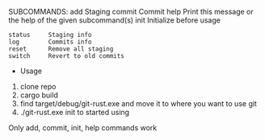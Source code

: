 SUBCOMMANDS:
    add        Staging
    commit     Commit
    help       Print this message or the help of the given subcommand(s)
    init       Initialize before usage
    
    status     Staging info
    log        Commits info
    reset      Remove all staging 
    switch     Revert to old commits

- Usage 
1. clone repo 
2. cargo build 
3. find target/debug/git-rust.exe and move it to where you want to use git 
4. ./git-rust.exe init to started using

Only add, commit, init, help commands work
